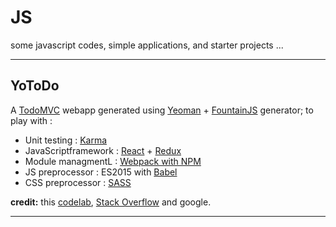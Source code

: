 # JS
some javascript codes, simple applications, and starter projects ...
_____________________________________________________________________
## YoToDo 
A [TodoMVC](http://todomvc.com/) webapp generated using [Yeoman](http://yeoman.io/) + [FountainJS](http://fountainjs.io/) generator; to play with :
* Unit testing : [Karma](https://karma-runner.github.io/)
* JavaScriptframework : [React](https://facebook.github.io/react/) + [Redux](https://github.com/reactjs/redux)
* Module managmentL : [Webpack with NPM](https://www.npmjs.com/package/webpack)
* JS preprocessor : ES2015 with [Babel](babeljs.io)
* CSS preprocessor : [SASS](sass-lang.com/)

**credit:**  this [codelab](http://yeoman.io/codelab/index.html), [Stack Overflow](stackoverflow.com) and google.
_____________________________________________________________________
